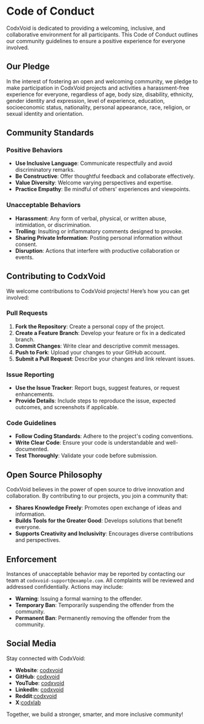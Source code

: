 # Code of Conduct

CodxVoid is dedicated to providing a welcoming, inclusive, and collaborative environment for all participants. This Code of Conduct outlines our community guidelines to ensure a positive experience for everyone involved.

## Our Pledge

In the interest of fostering an open and welcoming community, we pledge to make participation in CodxVoid projects and activities a harassment-free experience for everyone, regardless of age, body size, disability, ethnicity, gender identity and expression, level of experience, education, socioeconomic status, nationality, personal appearance, race, religion, or sexual identity and orientation.

## Community Standards

### Positive Behaviors
- **Use Inclusive Language**: Communicate respectfully and avoid discriminatory remarks.
- **Be Constructive**: Offer thoughtful feedback and collaborate effectively.
- **Value Diversity**: Welcome varying perspectives and expertise.
- **Practice Empathy**: Be mindful of others' experiences and viewpoints.

### Unacceptable Behaviors
- **Harassment**: Any form of verbal, physical, or written abuse, intimidation, or discrimination.
- **Trolling**: Insulting or inflammatory comments designed to provoke.
- **Sharing Private Information**: Posting personal information without consent.
- **Disruption**: Actions that interfere with productive collaboration or events.

## Contributing to CodxVoid

We welcome contributions to CodxVoid projects! Here’s how you can get involved:

### Pull Requests
1. **Fork the Repository**: Create a personal copy of the project.
2. **Create a Feature Branch**: Develop your feature or fix in a dedicated branch.
3. **Commit Changes**: Write clear and descriptive commit messages.
4. **Push to Fork**: Upload your changes to your GitHub account.
5. **Submit a Pull Request**: Describe your changes and link relevant issues.

### Issue Reporting
- **Use the Issue Tracker**: Report bugs, suggest features, or request enhancements.
- **Provide Details**: Include steps to reproduce the issue, expected outcomes, and screenshots if applicable.

### Code Guidelines
- **Follow Coding Standards**: Adhere to the project's coding conventions.
- **Write Clear Code**: Ensure your code is understandable and well-documented.
- **Test Thoroughly**: Validate your code before submission.

## Open Source Philosophy

CodxVoid believes in the power of open source to drive innovation and collaboration. By contributing to our projects, you join a community that:
- **Shares Knowledge Freely**: Promotes open exchange of ideas and information.
- **Builds Tools for the Greater Good**: Develops solutions that benefit everyone.
- **Supports Creativity and Inclusivity**: Encourages diverse contributions and perspectives.

## Enforcement

Instances of unacceptable behavior may be reported by contacting our team at `codxvoid-support@example.com`. All complaints will be reviewed and addressed confidentially. Actions may include:
- **Warning**: Issuing a formal warning to the offender.
- **Temporary Ban**: Temporarily suspending the offender from the community.
- **Permanent Ban**: Permanently removing the offender from the community.

## Social Media

Stay connected with CodxVoid:
- **Website**: [codxvoid](https://codxvoid.github.io)
- **GitHub**: [codxvoid](https://github.com/codxvoid)
- **YouTube**: [codxvoid](https://www.youtube.com/@codxvoid)
- **LinkedIn**: [codxvoid](https://www.linkedin.com/company/codxvoid)
- **Reddit**:[codxvoid](https://www.reddit.com/r/codxlab)
- **X**:[codxlab](https://www.x.com/codxvoid)

Together, we build a stronger, smarter, and more inclusive community!
